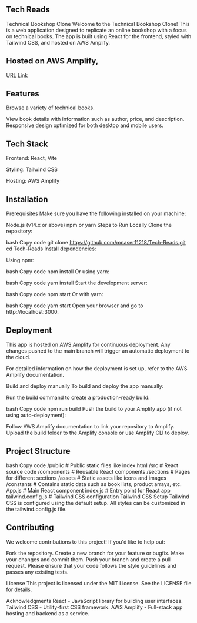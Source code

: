 ## Tech Reads 
Technical Bookshop Clone
Welcome to the Technical Bookshop Clone! This is a web application designed to replicate an online bookshop with a focus on technical books. The app is built using React for the frontend, styled with Tailwind CSS, and hosted on AWS Amplify.

## Hosted on AWS Amplify, 
[URL Link]( https://main.d3t1bpwt79txk6.amplifyapp.com )

## Features

Browse a variety of technical books.

View book details with information such as author, price, and description.
Responsive design optimized for both desktop and mobile users.

## Tech Stack

Frontend: React, Vite

Styling: Tailwind CSS

Hosting: AWS Amplify


## Installation
Prerequisites
Make sure you have the following installed on your machine:

Node.js (v14.x or above)
npm or yarn
Steps to Run Locally
Clone the repository:

bash
Copy code
git clone https://github.com/mnaser11218/Tech-Reads.git
cd Tech-Reads
Install dependencies:

Using npm:

bash
Copy code
npm install
Or using yarn:

bash
Copy code
yarn install
Start the development server:

bash
Copy code
npm start
Or with yarn:

bash
Copy code
yarn start
Open your browser and go to http://localhost:3000.

## Deployment
This app is hosted on AWS Amplify for continuous deployment. Any changes pushed to the main branch will trigger an automatic deployment to the cloud.

For detailed information on how the deployment is set up, refer to the AWS Amplify documentation.

Build and deploy manually
To build and deploy the app manually:

Run the build command to create a production-ready build:

bash
Copy code
npm run build
Push the build to your Amplify app (if not using auto-deployment):

Follow AWS Amplify documentation to link your repository to Amplify.
Upload the build folder to the Amplify console or use Amplify CLI to deploy.


## Project Structure
bash
Copy code
/public               # Public static files like index.html
/src                  # React source code
  /components         # Reusable React components
  /sections           # Pages for different sections
  /assets             # Static assets like icons and images 
  /constants          # Contains static data such as book lists, product arrays, etc.
App.js                # Main React component
index.js            # Entry point for React app
tailwind.config.js  # Tailwind CSS configuration
Tailwind CSS Setup
Tailwind CSS is configured using the default setup. All styles can be customized in the tailwind.config.js file.

## Contributing
We welcome contributions to this project! If you'd like to help out:

Fork the repository.
Create a new branch for your feature or bugfix.
Make your changes and commit them.
Push your branch and create a pull request.
Please ensure that your code follows the style guidelines and passes any existing tests.

License
This project is licensed under the MIT License. See the LICENSE file for details.

Acknowledgments
React - JavaScript library for building user interfaces.
Tailwind CSS - Utility-first CSS framework.
AWS Amplify - Full-stack app hosting and backend as a service.
